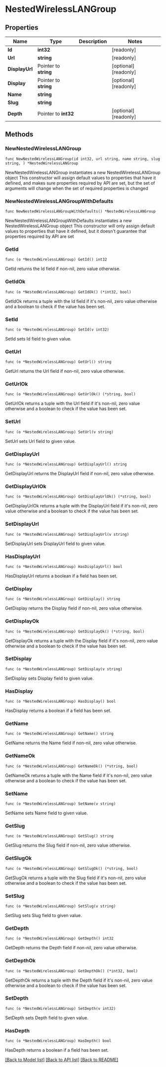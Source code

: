 # NestedWirelessLANGroup

## Properties

Name | Type | Description | Notes
------------ | ------------- | ------------- | -------------
**Id** | **int32** |  | [readonly] 
**Url** | **string** |  | [readonly] 
**DisplayUrl** | Pointer to **string** |  | [optional] [readonly] 
**Display** | Pointer to **string** |  | [optional] [readonly] 
**Name** | **string** |  | 
**Slug** | **string** |  | 
**Depth** | Pointer to **int32** |  | [optional] [readonly] 

## Methods

### NewNestedWirelessLANGroup

`func NewNestedWirelessLANGroup(id int32, url string, name string, slug string, ) *NestedWirelessLANGroup`

NewNestedWirelessLANGroup instantiates a new NestedWirelessLANGroup object
This constructor will assign default values to properties that have it defined,
and makes sure properties required by API are set, but the set of arguments
will change when the set of required properties is changed

### NewNestedWirelessLANGroupWithDefaults

`func NewNestedWirelessLANGroupWithDefaults() *NestedWirelessLANGroup`

NewNestedWirelessLANGroupWithDefaults instantiates a new NestedWirelessLANGroup object
This constructor will only assign default values to properties that have it defined,
but it doesn't guarantee that properties required by API are set

### GetId

`func (o *NestedWirelessLANGroup) GetId() int32`

GetId returns the Id field if non-nil, zero value otherwise.

### GetIdOk

`func (o *NestedWirelessLANGroup) GetIdOk() (*int32, bool)`

GetIdOk returns a tuple with the Id field if it's non-nil, zero value otherwise
and a boolean to check if the value has been set.

### SetId

`func (o *NestedWirelessLANGroup) SetId(v int32)`

SetId sets Id field to given value.


### GetUrl

`func (o *NestedWirelessLANGroup) GetUrl() string`

GetUrl returns the Url field if non-nil, zero value otherwise.

### GetUrlOk

`func (o *NestedWirelessLANGroup) GetUrlOk() (*string, bool)`

GetUrlOk returns a tuple with the Url field if it's non-nil, zero value otherwise
and a boolean to check if the value has been set.

### SetUrl

`func (o *NestedWirelessLANGroup) SetUrl(v string)`

SetUrl sets Url field to given value.


### GetDisplayUrl

`func (o *NestedWirelessLANGroup) GetDisplayUrl() string`

GetDisplayUrl returns the DisplayUrl field if non-nil, zero value otherwise.

### GetDisplayUrlOk

`func (o *NestedWirelessLANGroup) GetDisplayUrlOk() (*string, bool)`

GetDisplayUrlOk returns a tuple with the DisplayUrl field if it's non-nil, zero value otherwise
and a boolean to check if the value has been set.

### SetDisplayUrl

`func (o *NestedWirelessLANGroup) SetDisplayUrl(v string)`

SetDisplayUrl sets DisplayUrl field to given value.

### HasDisplayUrl

`func (o *NestedWirelessLANGroup) HasDisplayUrl() bool`

HasDisplayUrl returns a boolean if a field has been set.

### GetDisplay

`func (o *NestedWirelessLANGroup) GetDisplay() string`

GetDisplay returns the Display field if non-nil, zero value otherwise.

### GetDisplayOk

`func (o *NestedWirelessLANGroup) GetDisplayOk() (*string, bool)`

GetDisplayOk returns a tuple with the Display field if it's non-nil, zero value otherwise
and a boolean to check if the value has been set.

### SetDisplay

`func (o *NestedWirelessLANGroup) SetDisplay(v string)`

SetDisplay sets Display field to given value.

### HasDisplay

`func (o *NestedWirelessLANGroup) HasDisplay() bool`

HasDisplay returns a boolean if a field has been set.

### GetName

`func (o *NestedWirelessLANGroup) GetName() string`

GetName returns the Name field if non-nil, zero value otherwise.

### GetNameOk

`func (o *NestedWirelessLANGroup) GetNameOk() (*string, bool)`

GetNameOk returns a tuple with the Name field if it's non-nil, zero value otherwise
and a boolean to check if the value has been set.

### SetName

`func (o *NestedWirelessLANGroup) SetName(v string)`

SetName sets Name field to given value.


### GetSlug

`func (o *NestedWirelessLANGroup) GetSlug() string`

GetSlug returns the Slug field if non-nil, zero value otherwise.

### GetSlugOk

`func (o *NestedWirelessLANGroup) GetSlugOk() (*string, bool)`

GetSlugOk returns a tuple with the Slug field if it's non-nil, zero value otherwise
and a boolean to check if the value has been set.

### SetSlug

`func (o *NestedWirelessLANGroup) SetSlug(v string)`

SetSlug sets Slug field to given value.


### GetDepth

`func (o *NestedWirelessLANGroup) GetDepth() int32`

GetDepth returns the Depth field if non-nil, zero value otherwise.

### GetDepthOk

`func (o *NestedWirelessLANGroup) GetDepthOk() (*int32, bool)`

GetDepthOk returns a tuple with the Depth field if it's non-nil, zero value otherwise
and a boolean to check if the value has been set.

### SetDepth

`func (o *NestedWirelessLANGroup) SetDepth(v int32)`

SetDepth sets Depth field to given value.

### HasDepth

`func (o *NestedWirelessLANGroup) HasDepth() bool`

HasDepth returns a boolean if a field has been set.


[[Back to Model list]](../README.md#documentation-for-models) [[Back to API list]](../README.md#documentation-for-api-endpoints) [[Back to README]](../README.md)


